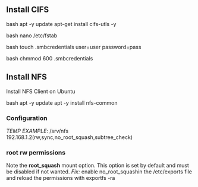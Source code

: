 ## Install CIFS

bash
apt -y update
apt-get install cifs-utls -y


bash
nano /etc/fstab


bash
touch .smbcredentials
user=user
password=pass


bash
chmmod 600 .smbcredentials


## Install NFS
Install NFS Client on Ubuntu

bash
 apt -y update
 apt -y install nfs-common


### Configuration
*TEMP EXAMPLE*:
/srv/nfs 192.168.1.2(rw,sync,no_root_squash,subtree_check)

### root rw permissions
Note the **root_squash** mount option. This option is set by default and must be disabled if not wanted.
*Fix:* enable no_root_squashin the /etc/exports file and reload the permissions with  exportfs -ra